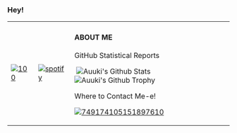 <h3>Hey!</h3>
<table>
  <tr>
    <td>
      <a href="https://namemc.com/Auuki.2"><img src="https://minotar.net/cube/Auuki/100.png" alt="100"></a>
    </td>
    <td>
      <a href="https://open.spotify.com/user/0zveql3ijdtupwyyxl3awwufk"><img src="https://novatorem-three-sooty.vercel.app/api/spotify" alt="spotify"></a>
    </td>
    <td>
      <h4>ABOUT ME</h4>GitHub Statistical Reports
      <p><img src="https://github-readme-stats.vercel.app/api/top-langs/?username=AwesomeAuuki&amp;hide_langs_below=1&amp;theme=default&amp;line_height=27&amp;layout=compact" alt=""> <img src="https://github-readme-stats.vercel.app/api?username=AwesomeAuuki&amp;show_icons=true&amp;count_private=true&amp;include_all_commits=true&amp;line_height=21" alt="Auuki's Github Stats"> <img src="https://github-profile-trophy.vercel.app/?username=AwesomeAuuki&amp;column=7" alt="Auuki's Github Trophy"></p>Where to Contact Me-e!
      <p><a href="https://discord.gg/ePmNxnQ"><img src="https://img.shields.io/discord/749174105151897610?label=Discord" alt="749174105151897610"></a></p>
    </td>
  </tr>
</table>
